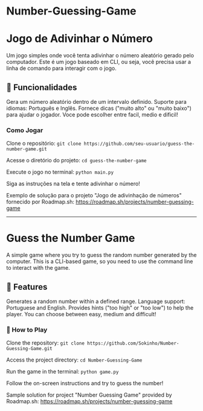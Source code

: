 # Number-Guessing-Game
# Jogo de Adivinhar o Número

Um jogo simples onde você tenta adivinhar o número aleatório gerado pelo computador. Este é um jogo baseado em CLI, ou seja, você precisa usar a linha de comando para interagir com o jogo.

## 🌟 Funcionalidades

Gera um número aleatório dentro de um intervalo definido.
Suporte para idiomas: Português e Inglês.
Fornece dicas ("muito alto" ou "muito baixo") para ajudar o jogador.
Voce pode escolher entre facil, medio e dificil!

### Como Jogar

Clone o repositório:
`git clone https://github.com/seu-usuario/guess-the-number-game.git`

Acesse o diretório do projeto:
`cd guess-the-number-game`

Execute o jogo no terminal:
`python main.py`

Siga as instruções na tela e tente adivinhar o número!

Exemplo de solução para o projeto "Jogo de adivinhação de números" fornecido por Roadmap.sh:
https://roadmap.sh/projects/number-guessing-game

------------------------------------------------------------------------------------------------------------

# Guess the Number Game

A simple game where you try to guess the random number generated by the computer. This is a CLI-based game, so you need to use the command line to interact with the game.

## 🌟 Features

Generates a random number within a defined range.
Language support: Portuguese and English.
Provides hints ("too high" or "too low") to help the player.
You can choose between easy, medium and difficult!

### 🚀 How to Play

Clone the repository:
`git clone https://github.com/Sokinho/Number-Guessing-Game.git`

Access the project directory:
`cd Number-Guessing-Game`

Run the game in the terminal:
`python game.py`

Follow the on-screen instructions and try to guess the number!

Sample solution for project "Number Guessing Game" provided by Roadmap.sh:
https://roadmap.sh/projects/number-guessing-game
